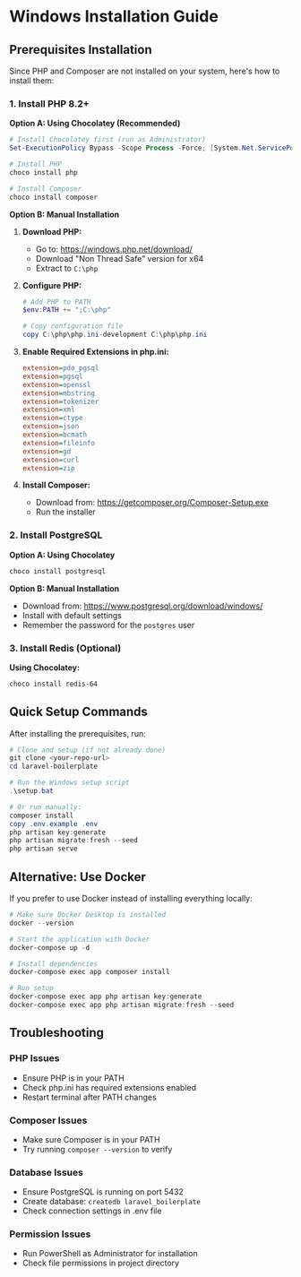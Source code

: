 # Windows Installation Guide

## Prerequisites Installation

Since PHP and Composer are not installed on your system, here's how to install them:

### 1. Install PHP 8.2+

**Option A: Using Chocolatey (Recommended)**
```powershell
# Install Chocolatey first (run as Administrator)
Set-ExecutionPolicy Bypass -Scope Process -Force; [System.Net.ServicePointManager]::SecurityProtocol = [System.Net.ServicePointManager]::SecurityProtocol -bor 3072; iex ((New-Object System.Net.WebClient).DownloadString('https://community.chocolatey.org/install.ps1'))

# Install PHP
choco install php

# Install Composer
choco install composer
```

**Option B: Manual Installation**

1. **Download PHP:**
   - Go to: https://windows.php.net/download/
   - Download "Non Thread Safe" version for x64
   - Extract to `C:\php`

2. **Configure PHP:**
   ```powershell
   # Add PHP to PATH
   $env:PATH += ";C:\php"
   
   # Copy configuration file
   copy C:\php\php.ini-development C:\php\php.ini
   ```

3. **Enable Required Extensions in php.ini:**
   ```ini
   extension=pdo_pgsql
   extension=pgsql
   extension=openssl
   extension=mbstring
   extension=tokenizer
   extension=xml
   extension=ctype
   extension=json
   extension=bcmath
   extension=fileinfo
   extension=gd
   extension=curl
   extension=zip
   ```

4. **Install Composer:**
   - Download from: https://getcomposer.org/Composer-Setup.exe
   - Run the installer

### 2. Install PostgreSQL

**Option A: Using Chocolatey**
```powershell
choco install postgresql
```

**Option B: Manual Installation**
- Download from: https://www.postgresql.org/download/windows/
- Install with default settings
- Remember the password for the `postgres` user

### 3. Install Redis (Optional)

**Using Chocolatey:**
```powershell
choco install redis-64
```

## Quick Setup Commands

After installing the prerequisites, run:

```powershell
# Clone and setup (if not already done)
git clone <your-repo-url>
cd laravel-boilerplate

# Run the Windows setup script
.\setup.bat

# Or run manually:
composer install
copy .env.example .env
php artisan key:generate
php artisan migrate:fresh --seed
php artisan serve
```

## Alternative: Use Docker

If you prefer to use Docker instead of installing everything locally:

```powershell
# Make sure Docker Desktop is installed
docker --version

# Start the application with Docker
docker-compose up -d

# Install dependencies
docker-compose exec app composer install

# Run setup
docker-compose exec app php artisan key:generate
docker-compose exec app php artisan migrate:fresh --seed
```

## Troubleshooting

### PHP Issues
- Ensure PHP is in your PATH
- Check php.ini has required extensions enabled
- Restart terminal after PATH changes

### Composer Issues
- Make sure Composer is in your PATH
- Try running `composer --version` to verify

### Database Issues
- Ensure PostgreSQL is running on port 5432
- Create database: `createdb laravel_boilerplate`
- Check connection settings in .env file

### Permission Issues
- Run PowerShell as Administrator for installation
- Check file permissions in project directory
